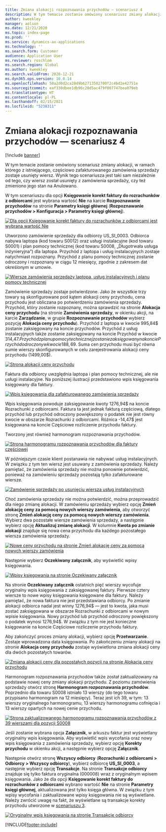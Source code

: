 ```yaml
---
title: Zmiana alokacji rozpoznawania przychodów — scenariusz 4
description: W tym temacie zostanie omówiony scenariusz zmiany alokacji, w ramach którego z istniejącego, częściowo zafakturowanego zamówienia sprzedaży zostaje usunięty wiersz. Wynik tego scenariusza jest taki sam niezależnie od tego, czy wiersz został usunięty z zamówienia sprzedaży, czy też zmieniono jego stan na Anulowano.
author: kweekley
manager: aolson
ms.date: 12/21/2020
ms.topic: index-page
ms.prod: ''
ms.service: dynamics-ax-applications
ms.technology: ''
ms.search.form: Customer
audience: Application User
ms.reviewer: roschlom
ms.search.region: Global
ms.author: kweekley
ms.search.validFrom: 2020-12-21
ms.dyn365.ops.version: 10.0.14
ms.openlocfilehash: 50a2d0d2ca28d9b62713502700f2c4bd2e42751e
ms.sourcegitcommit: eaf330dbee1db96c20d5ac479f007747bea079eb
ms.translationtype: HT
ms.contentlocale: pl-PL
ms.lasthandoff: 02/15/2021
ms.locfileid: "5238311"
---
```

# <a name="revenue-recognition-reallocation--scenario-4"></a>Zmiana alokacji rozpoznawania przychodów — scenariusz 4

[!include [banner](../includes/banner.md)]

W tym temacie zostanie omówiony scenariusz zmiany alokacji, w ramach którego z istniejącego, częściowo zafakturowanego zamówienia sprzedaży zostaje usunięty wiersz. Wynik tego scenariusza jest taki sam niezależnie od tego, czy wiersz został usunięty z zamówienia sprzedaży, czy też zmieniono jego stan na Anulowano.

W tym scenariuszu dla opcji **Księgowanie korekt faktury do rozrachunków z odbiorcami** jest wybrana wartość **Nie** na karcie **Rozpoznawanie przychodów** na stronie **Parametry księgi głównej** (**Rozpoznawanie przychodów \> Konfiguracja \> Parametry księgi głównej**).

[![Dla opcji Księgowanie korekt faktury do rozrachunków z odbiorcami jest wybrana wartość Nie](./media/37_rev-rec-scenarios.png)](./media/37_rev-rec-scenarios.png)

Utworzono zamówienie sprzedaży dla odbiorcy US\_SI\_0003. Odbiorca nabywa laptopa (kod towaru S0012) oraz usługi instalacyjne (kod towaru S0001) i plan pomocy technicznej (kod towaru S0008, „Długotrwała usługa inżynieryjna”) dla laptopa. Przychód z laptopa i usług instalacyjnych zostaje natychmiast rozpoznany. Przychód z planu pomocy technicznej zostanie odroczony i rozpoznany w ciągu 12 miesięcy, zgodnie z zakresem dat określonym w umowie.

[![Wiersze zamówienia sprzedaży laptopa, usług instalacyjnych i planu pomocy technicznej](./media/38_rev-rec-scenarios.png)](./media/38_rev-rec-scenarios.png)

Zamówienie sprzedaży zostaje potwierdzone. Jako że wszystkie trzy towary są skonfigurowane pod kątem alokacji ceny przychodu, cena przychodu jest obliczana po potwierdzeniu zamówienia sprzedaży. Przychód, który zostanie rozpoznany, można sprawdzić na stronie **Alokacja ceny przychodu** (na stronie **Zamówienia sprzedaży**, w okienku akcji, na karcie **Zarządzanie**, w grupie **Rozpoznawanie przychodów** wybierz pozycję **Alokacja ceny przychodu**). Przychód z laptopa w kwocie 995,84$ zostanie zaksięgowany na koncie przychodów. Przychód z usług instalacyjnych także zostanie zaksięgowany na koncie Przychód w kwocie 314,47$. Przychód z planu pomocy technicznej zostanie zaksięgowany na koncie Przychód odroczony w kwocie 188,69$. Suma cen przychodu musi być równa sumie wierszy skonfigurowanych w celu zarejestrowania alokacji ceny przychodu (1499,00$).

[![Strona alokacji ceny przychodu](./media/39_rev-rec-scenarios.png)](./media/39_rev-rec-scenarios.png)

Faktura dla odbiorcy uwzględnia laptopa i plan pomocy technicznej, ale nie usługi instalacyjne. Na poniższej ilustracji przedstawiono wpis księgowania księgowany dla faktury.

[![Wpis księgowania dla zafakturowanego zamówienia sprzedaży](./media/40_rev-rec-scenarios.png)](./media/40_rev-rec-scenarios.png)

Wpis księgowania powoduje zaksięgowanie kwoty 1276,94$ na koncie Rozrachunki z odbiorcami. Faktura ta jest jednak fakturą częściową, dlatego przychód lub przychód odroczony powiększony o podatek nie jest równy kwocie w obszarze Rozrachunki z odbiorcami. Różnica -14,47$ jest księgowana na koncie Częściowe rozliczenie przychodu faktury.

Tworzony jest również harmonogram rozpoznawania przychodów.

[![Strona harmonogramu rozpoznawania przychodów dla faktury częściowej](./media/41_rev-rec-scenarios.png)](./media/41_rev-rec-scenarios.png)

W późniejszym czasie klient postanawia nie nabywać usług instalacyjnych. W związku z tym ten wiersz jest usuwany z zamówienia sprzedaży. Należy pamiętać, że zamówienia sprzedaży nie można ponownie potwierdzić, ponieważ na zamówieniu sprzedaży pozostają tylko zafakturowane wiersze.

[![Zamówienie sprzedaży po usunięciu wiersza usług instalacyjnych](./media/42_rev-rec-scenarios.png)](./media/42_rev-rec-scenarios.png)

Choć zamówienia sprzedaży nie można potwierdzić, można przeprowadzić dla niego zmianę alokacji. W zamówieniu sprzedaży wybierz opcję **Zmień alokację ceny za pomocą nowych wierszy zamówienia**, aby otworzyć stronę **Zmień alokację ceny za pomocą nowych wierszy zamówienia**. Wybierz dwa pozostałe wiersze zamówienia sprzedaży, a następnie wybierz opcję **Aktualizuj zmianę alokacji**. W kolumnie **Kwota po zmianie alokacji** znajduje się nowa cena przychodu dla każdego pozostałego wiersza zamówienia sprzedaży.

[![Nowe ceny przychodu na stronie Zmień alokację ceny za pomocą nowych wierszy zamówienia](./media/43_rev-rec-scenarios.png)](./media/43_rev-rec-scenarios.png)

Następnie wybierz **Oczekiwany załącznik**, aby wyświetlić wpisy księgowania.

[![Wpisy księgowania na stronie Oczekiwany załącznik](./media/44_rev-rec-scenarios.png)](./media/44_rev-rec-scenarios.png)

Na stronie **Oczekiwany załącznik** ostatnich pięć wierszy wycofuje oryginalny wpis księgowania z zaksięgowanej faktury. Pierwsze cztery wiersze to nowe wpisy księgowania księgowane dla faktury. Należy pamiętać, że nowa faktura nie jest przedstawiana odbiorcy. Po zmianie alokacji odbiorca nadal jest winny 1276,94$ — jest to kwota, jaka musi zostać zaksięgowana w obszarze Rozrachunki z odbiorcami w nowym wpisie księgowania. Nowy przychód lub przychód odroczony powiększony o podatek wynosi 1276,94$. W związku z tym nie jest konieczne księgowanie na koncie Częściowe rozliczenie przychodu faktury.

Aby zakończyć proces zmiany alokacji, wybierz opcję **Przetwarzanie**. Zostaje wprowadzona data księgowania. Po zakończeniu zmiany alokacji na stronie **Alokacja ceny przychodu** zostaje wyświetlona zmiana alokacji ceny dla dwóch pozostałych towarów.

[![Zmiana alokacji ceny dla pozostałych pozycji na stronie Alokacja ceny przychodu](./media/45_rev-rec-scenarios.png)](./media/45_rev-rec-scenarios.png)

Harmonogram rozpoznawania przychodów także został zaktualizowany na podstawie nowej ceny zmiany alokacji przychodu. Z poziomu zamówienia sprzedaży otwórz stronę **Harmonogram rozpoznawania przychodów**. Poprzednio dla towaru S0008 istniało 13 wierszy (do tego towaru przypisano harmonogram na 12 miesięcy). Teraz jest ich 39, w tym: 13 wierszy oryginalnego harmonogramu, 13 wierszy harmonogramu cofnięcia i 13 wierszy opartych na nowej cenie przychodu.

[![Strona zaktualizowanego harmonogramu rozpoznawania przychodów z 39 wierszami dla pozycji S0008](./media/46_rev-rec-scenarios.png)](./media/46_rev-rec-scenarios.png)

Jeśli zostanie wybrana opcja **Załącznik**, w arkuszu faktur jest wyświetlany oryginalny wpis księgowania. Aby wyświetlić wpis wycofania oraz nowy wpis księgowania z zamówienia sprzedaży, wybierz opcję **Korekty przychodu** w okienku akcji, a następnie wybierz opcję **Załącznik**.

Następnie otwórz stronę **Wszyscy odbiorcy** (**Rozrachunki z odbiorcami \> Odbiorcy \> Wszyscy odbiorcy**), wybierz odbiorcę **US\_SI\_0003**, a następnie wybierz opcję **Transakcje**. Na stronie **Transakcje odbiorcy** znajduje się tylko faktura oryginalna (000008) wraz z oryginalnym wpisem księgowania. Jako że dla opcji **Księgowanie korekt faktury do rozrachunków z odbiorcami** wybrano wartość **Nie** na stronie **Parametry księgi głównej**, aktualizowana jest tylko księga główna. W związku z tym wpisy wycofania i zaktualizowane wpisy księgowania nie są wyświetlane. Należy zwrócić uwagę na fakt, że wyświetlane są transakcje korekty przychodu utworzone w [scenariuszu 3](rev-rec-reallocation-scenario-3.md).

[![Oryginalny wpis księgowania na stronie Transakcje odbiorcy](./media/47_rev-rec-scenarios.png)](./media/47_rev-rec-scenarios.png)


[!INCLUDE[footer-include](../../includes/footer-banner.md)]